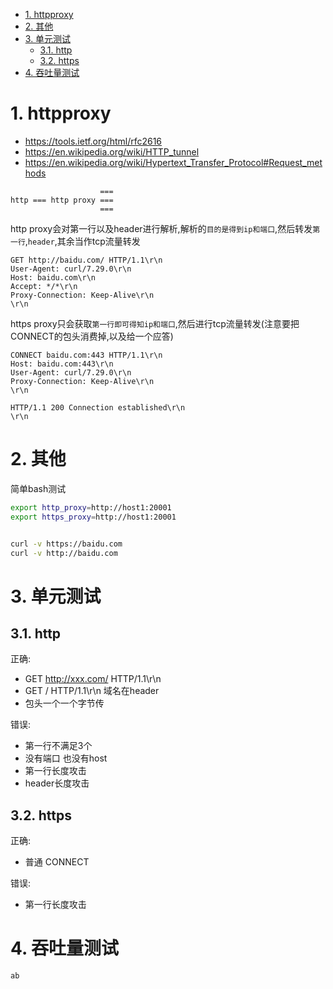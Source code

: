 <!-- TOC -->

- [1. httpproxy](#1-httpproxy)
- [2. 其他](#2-其他)
- [3. 单元测试](#3-单元测试)
    - [3.1. http](#31-http)
    - [3.2. https](#32-https)
- [4. 吞吐量测试](#4-吞吐量测试)

<!-- /TOC -->


<a id="markdown-1-httpproxy" name="1-httpproxy"></a>
# 1. httpproxy

* https://tools.ietf.org/html/rfc2616
* https://en.wikipedia.org/wiki/HTTP_tunnel
* https://en.wikipedia.org/wiki/Hypertext_Transfer_Protocol#Request_methods

```
                    ===
http === http proxy ===
                    ===
```

http proxy会对第一行以及header进行解析,解析的`目的是得到ip和端口`,然后转发`第一行`,`header`,其余当作tcp流量转发
```
GET http://baidu.com/ HTTP/1.1\r\n
User-Agent: curl/7.29.0\r\n
Host: baidu.com\r\n
Accept: */*\r\n
Proxy-Connection: Keep-Alive\r\n
\r\n
```

https proxy只会获取`第一行即可得知ip和端口`,然后进行tcp流量转发(注意要把CONNECT的包头消费掉,以及给一个应答)
```
CONNECT baidu.com:443 HTTP/1.1\r\n
Host: baidu.com:443\r\n
User-Agent: curl/7.29.0\r\n
Proxy-Connection: Keep-Alive\r\n
\r\n

HTTP/1.1 200 Connection established\r\n
\r\n
```

<a id="markdown-2-其他" name="2-其他"></a>
# 2. 其他

简单bash测试
```bash
export http_proxy=http://host1:20001
export https_proxy=http://host1:20001


curl -v https://baidu.com
curl -v http://baidu.com
```

<a id="markdown-3-单元测试" name="3-单元测试"></a>
# 3. 单元测试

<a id="markdown-31-http" name="31-http"></a>
## 3.1. http

正确:
* GET http://xxx.com/ HTTP/1.1\r\n
* GET / HTTP/1.1\r\n 域名在header
* 包头一个一个字节传

错误:
* 第一行不满足3个
* 没有端口 也没有host
* 第一行长度攻击
* header长度攻击


<a id="markdown-32-https" name="32-https"></a>
## 3.2. https

正确:
* 普通 CONNECT

错误:
* 第一行长度攻击

<a id="markdown-4-吞吐量测试" name="4-吞吐量测试"></a>
# 4. 吞吐量测试

```
ab

```